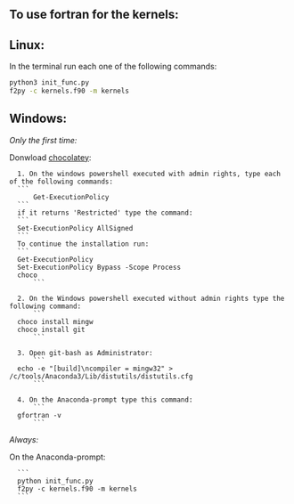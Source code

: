 ## To use fortran for the kernels:

## Linux:
In the terminal run each one of the following commands: 
```bash
python3 init_func.py
f2py -c kernels.f90 -m kernels
```
	
## Windows:
*Only the first time:*

Donwload [chocolatey](https://chocolatey.org/install):

      1. On the windows powershell executed with admin rights, type each of the following commands: 
	  ```
          Get-ExecutionPolicy
	  ```
	  if it returns 'Restricted' type the command: 
	  ```
	  Set-ExecutionPolicy AllSigned
	  ```
	  To continue the installation run:
	  ```
	  Get-ExecutionPolicy
	  Set-ExecutionPolicy Bypass -Scope Process
	  choco
          ```

      2. On the Windows powershell executed without admin rights type the following command: 
          ```
	  choco install mingw
	  choco install git
          ```
					
      3. Open git-bash as Administrator:
          ```
	  echo -e "[build]\ncompiler = mingw32" > /c/tools/Anaconda3/Lib/distutils/distutils.cfg
          ```

      4. On the Anaconda-prompt type this command: 
          ```
	  gfortran -v
          ```
          
*Always:*

On the Anaconda-prompt:

      ```
      python init_func.py
      f2py -c kernels.f90 -m kernels 
      ```
